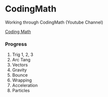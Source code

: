 # CodingMath
Working through CodingMath (Youtube Channel)

[Coding Math](https://www.youtube.com/user/codingmath/videos)

### Progress
1. Trig 1, 2, 3
2. Arc Tang
3. Vectors
4. Gravity
5. Bounce
6. Wrapping
7. Acceleration
8. Particles